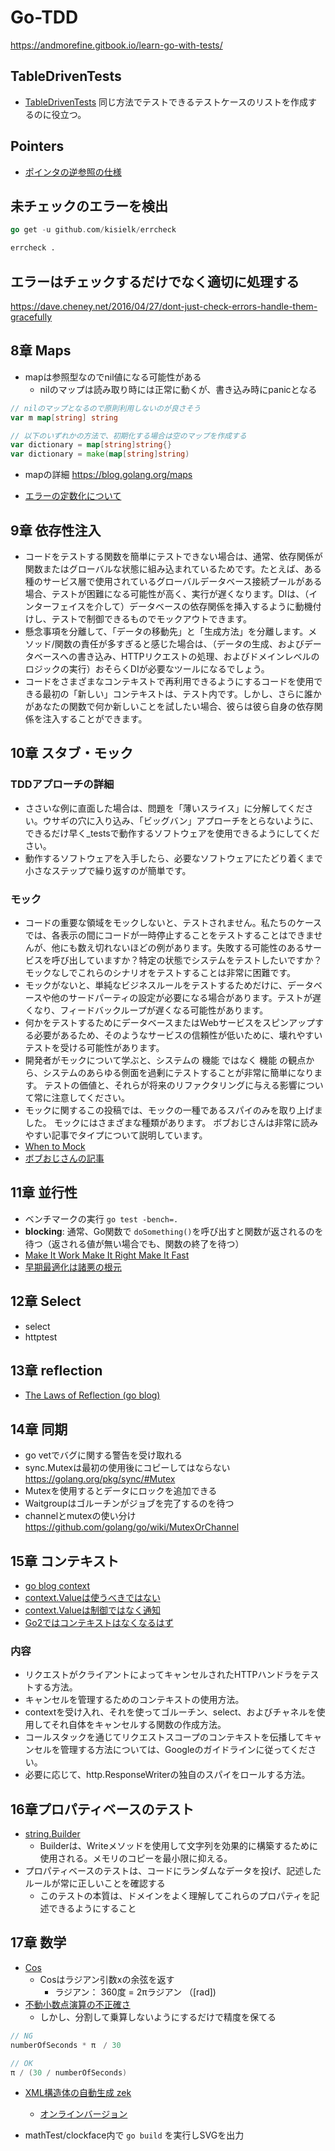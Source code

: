 # Go-TDD

https://andmorefine.gitbook.io/learn-go-with-tests/

## TableDrivenTests 
- [TableDrivenTests](https://github.com/golang/go/wiki/TableDrivenTests)
同じ方法でテストできるテストケースのリストを作成するのに役立つ。


## Pointers
- [ポインタの逆参照の仕様](https://golang.org/ref/spec#Method_values)

## 未チェックのエラーを検出
```go
go get -u github.com/kisielk/errcheck
```

```sh
errcheck .
```

## エラーはチェックするだけでなく適切に処理する
https://dave.cheney.net/2016/04/27/dont-just-check-errors-handle-them-gracefully

## 8章 Maps
- mapは参照型なのでnil値になる可能性がある
  - nilのマップは読み取り時には正常に動くが、書き込み時にpanicとなる

```go
// nilのマップとなるので原則利用しないのが良さそう
var m map[string] string

// 以下のいずれかの方法で、初期化する場合は空のマップを作成する
var dictionary = map[string]string{}
var dictionary = make(map[string]string)
```

- mapの詳細 https://blog.golang.org/maps

- [エラーの定数化について](https://dave.cheney.net/2016/04/07/constant-errors)

## 9章 依存性注入
- コードをテストする関数を簡単にテストできない場合は、通常、依存関係が関数またはグローバルな状態に組み込まれているためです。たとえば、ある種のサービス層で使用されているグローバルデータベース接続プールがある場合、テストが困難になる可能性が高く、実行が遅くなります。DIは、（インターフェイスを介して）データベースの依存関係を挿入するように動機付けし、テストで制御できるものでモックアウトできます。
- 懸念事項を分離して、「データの移動先」と「生成方法」を分離します。メソッド/関数の責任が多すぎると感じた場合は、（データの生成、およびデータベースへの書き込み、HTTPリクエストの処理、およびドメインレベルのロジックの実行）おそらくDIが必要なツールになるでしょう。
- コードをさまざまなコンテキストで再利用できるようにするコードを使用できる最初の「新しい」コンテキストは、テスト内です。しかし、さらに誰かがあなたの関数で何か新しいことを試したい場合、彼らは彼ら自身の依存関係を注入することができます。

## 10章 スタブ・モック
### TDDアプローチの詳細
- ささいな例に直面した場合は、問題を「薄いスライス」に分解してください。ウサギの穴に入り込み、「ビッグバン」アプローチをとらないように、できるだけ早く_testsで動作するソフトウェアを使用できるようにしてください。
- 動作するソフトウェアを入手したら、必要なソフトウェアにたどり着くまで小さなステップで繰り返すのが簡単です。

### モック
- コードの重要な領域をモックしないと、テストされません。私たちのケースでは、各表示の間にコードが一時停止することをテストすることはできませんが、他にも数え切れないほどの例があります。失敗する可能性のあるサービスを呼び出していますか？特定の状態でシステムをテストしたいですか？モックなしでこれらのシナリオをテストすることは非常に困難です。
- モックがないと、単純なビジネスルールをテストするためだけに、データベースや他のサードパーティの設定が必要になる場合があります。テストが遅くなり、フィードバックループが遅くなる可能性があります。
- 何かをテストするためにデータベースまたはWebサービスをスピンアップする必要があるため、そのようなサービスの信頼性が低いために、壊れやすいテストを受ける可能性があります。
- 開発者がモックについて学ぶと、システムの 機能 ではなく 機能 の観点から、システムのあらゆる側面を過剰にテストすることが非常に簡単になります。 テストの価値と、それらが将来のリファクタリングに与える影響について常に注意してください。
- モックに関するこの投稿では、モックの一種であるスパイのみを取り上げました。 モックにはさまざまな種類があります。 ボブおじさんは非常に読みやすい記事でタイプについて説明しています。
- [When to Mock](https://blog.cleancoder.com/uncle-bob/2014/05/10/WhenToMock.html)
- [ボブおじさんの記事](https://blog.cleancoder.com/uncle-bob/2014/05/14/TheLittleMocker.html)

## 11章 並行性
- ベンチマークの実行 `go test -bench=.`
- **blocking**: 通常、Go関数で `doSomething()`を呼び出すと関数が返されるのを待つ（返される値が無い場合でも、関数の終了を待つ）
- [Make It Work Make It Right Make It Fast](http://wiki.c2.com/?MakeItWorkMakeItRightMakeItFast)
- [早期最適化は諸悪の根元](http://wiki.c2.com/?PrematureOptimization)


## 12章 Select
- select
- httptest

## 13章 reflection
- [The Laws of Reflection (go blog)](https://blog.golang.org/laws-of-reflection)

## 14章 同期
- go vetでバグに関する警告を受け取れる
- sync.Mutexは最初の使用後にコピーしてはならない https://golang.org/pkg/sync/#Mutex
- Mutexを使用するとデータにロックを追加できる
- Waitgroupはゴルーチンがジョブを完了するのを待つ
- channelとmutexの使い分け https://github.com/golang/go/wiki/MutexOrChannel

## 15章 コンテキスト
- [go blog context](https://blog.golang.org/context)
- [context.Valueは使うべきではない](https://faiface.github.io/post/context-should-go-away-go2/)
- [context.Valueは制御ではなく通知](https://medium.com/@cep21/how-to-correctly-use-context-context-in-go-1-7-8f2c0fafdf39)
- [Go2ではコンテキストはなくなるはず](https://faiface.github.io/post/context-should-go-away-go2/)

### 内容
- リクエストがクライアントによってキャンセルされたHTTPハンドラをテストする方法。
- キャンセルを管理するためのコンテキストの使用方法。
- contextを受け入れ、それを使ってゴルーチン、select、およびチャネルを使用してそれ自体をキャンセルする関数の作成方法。
- コールスタックを通じてリクエストスコープのコンテキストを伝播してキャンセルを管理する方法については、Googleのガイドラインに従ってください。
- 必要に応じて、http.ResponseWriterの独自のスパイをロールする方法。

## 16章プロパティベースのテスト
- [string.Builder](https://golang.org/pkg/strings/#Builder)
  - Builderは、Writeメソッドを使用して文字列を効果的に構築するために使用される。メモリのコピーを最小限に抑える。
- プロパティベースのテストは、コードにランダムなデータを投げ、記述したルールが常に正しいことを確認する
  - このテストの本質は、ドメインをよく理解してこれらのプロパティを記述できるようにすること

## 17章 数学
- [Cos](https://golang.org/pkg/math/#Cos)
  - Cosはラジアン引数xの余弦を返す
    - ラジアン： 360度 = 2πラジアン （[rad])
- [不動小数点演算の不正確さ](https://0.30000000000000004.com/)
  - しかし、分割して乗算しないようにするだけで精度を保てる

```go
// NG
numberOfSeconds * π　/ 30

// OK
π / (30 / numberOfSeconds)
```
- [XML構造体の自動生成 zek](https://github.com/miku/zek)
  - [オンラインバージョン](https://www.onlinetool.io/xmltogo/)

- mathTest/clockface内で `go build` を実行しSVGを出力